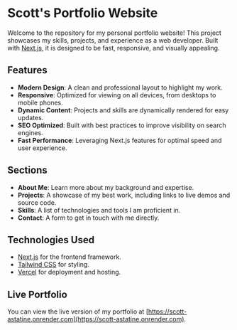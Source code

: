 # Scott's Portfolio Website

Welcome to the repository for my personal portfolio website! This project showcases my skills, projects, and experience as a web developer. Built with [Next.js](https://nextjs.org/), it is designed to be fast, responsive, and visually appealing.

## Features

- **Modern Design**: A clean and professional layout to highlight my work.
- **Responsive**: Optimized for viewing on all devices, from desktops to mobile phones.
- **Dynamic Content**: Projects and skills are dynamically rendered for easy updates.
- **SEO Optimized**: Built with best practices to improve visibility on search engines.
- **Fast Performance**: Leveraging Next.js features for optimal speed and user experience.

## Sections

- **About Me**: Learn more about my background and expertise.
- **Projects**: A showcase of my best work, including links to live demos and source code.
- **Skills**: A list of technologies and tools I am proficient in.
- **Contact**: A form to get in touch with me directly.

## Technologies Used

- [Next.js](https://nextjs.org/) for the frontend framework.
- [Tailwind CSS](https://tailwindcss.com/) for styling.
- [Vercel](https://vercel.com/) for deployment and hosting.

## Live Portfolio

You can view the live version of my portfolio at [https://scott-astatine.onrender.com](https://scott-astatine.onrender.com).
